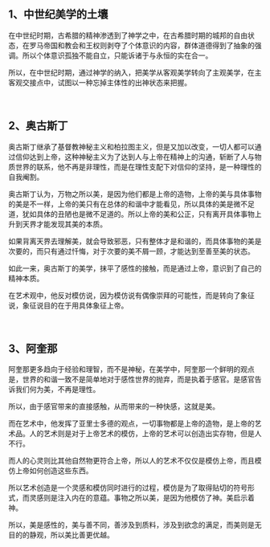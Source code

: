 <h2>1、中世纪美学的土壤</h2><p data-pid="gPcIWFCm">在中世纪时期，古希腊的精神渗透到了神学之中，在古希腊时期的城邦的自由状态，在罗马帝国和教会和王权则剥夺了个体意识的内容，群体道德得到了抽象的强调。所以个体意识孤独不能自立，只能诉诸于与永恒的实在合一。</p><p data-pid="gEIS-k2P">所以，在中世纪时期，通过神学的纳入，把美学从客观美学转向了主观美学，在主客观交接点中，试图以一种忘掉主体性的出神状态来把握。</p><p><br></p><h2>2、奥古斯丁</h2><p data-pid="9nHS8--R">奥古斯丁继承了基督教神秘主义和柏拉图主义，但是又加以改变，一切人都可以通过信仰达到上帝，这种神秘主义为了达到人与上帝在精神上的沟通，斩断了人与物质世界的联系，他不再是非理性，而是在理性支配下对信仰的坚持，是一种理性的自我阉割。</p><p data-pid="-2rggBMc">奥古斯丁认为，万物之所以美，是因为他们都是上帝的造物，上帝的美与具体事物的美是不一样，上帝的美只有在总体的和谐中才能看见，所以具体的美是微不足道，犹如具体的丑陋也是微不足道的。所以上帝的美和公正，只有离开具体事物上升到天界才能发现其美的本质。</p><p data-pid="60C7KpYK">如果背离天界去理解美，就会导致邪恶，只有整体才是和谐的，而具体事物的美是次要的，而只有通过忏悔，对于次要的美不屑一顾，才能达到至善至美的状态。</p><p data-pid="cf5M3kEf">如此一来，奥古斯丁的美学，抹平了感性的接触，而是通过上帝，意识到了自己的精神本质。</p><p data-pid="AuSCkoV-">在艺术观中，他反对模仿说，因为模仿说有偶像崇拜的可能性，而是转向了象征说，象征说目的在于用具体象征上帝。</p><p><br></p><h2>3、阿奎那</h2><p data-pid="G790lQII">阿奎那更多趋向于经验和理智，而不是神秘，在美学中，阿奎那一个鲜明的观点是，世界的和谐一致不是简单地对于感性世界的抛弃，而是执着于感官。是感官告诉我们何为美，不再是理性。</p><p data-pid="gIa9Y-bI">所以，由于感官带来的直接感触，从而带来的一种快感，这就是美。</p><p data-pid="Vo86t6jX">而在艺术中，他发挥了亚里士多德的观点，一切事物都是上帝的造物，是上帝的艺术品。人的艺术则是对于上帝艺术的模仿，上帝的艺术可以创造出实存物，但是人不行。</p><p data-pid="4ga8mYge">而人的心灵则比其他自然物更符合上帝，所以人的艺术不仅仅是模仿上帝，而且模仿上帝如何创造这些东西。</p><p data-pid="1_LydHit">所以艺术创造是一个灵感和模仿同时进行的过程，模仿是为了取得贴切的符号形式，而灵感则是注入内在的意蕴。事物之所以美，是因为他模仿了神。美启示着神。</p><p data-pid="kdfnayE9">所以，美是感性的，美与善不同，善涉及到质料，涉及到欲念的满足，而美则是无目的的静观，所以美比善更优越。</p><p></p>